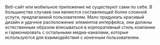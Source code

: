 Веб-сайт или мобильное приложение не существуют сами по себе. В большинстве случаев они являются составляющей более сложной услуги, предлагаемой пользователям. Мало придумать красивый дизайн и удачное расположение элементов интерфейса, они должны естественным образом вписываться в корпоративный стиль компании и гармонировать с остальными медиа-каналами, которые используются для взаимодействия с конечным пользователем.
